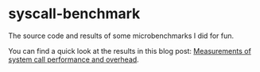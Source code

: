 # syscall-benchmark

The source code and results of some microbenchmarks I did for fun.

You can find a quick look at the results in this blog post: [Measurements of system call performance and overhead](http://arkanis.de/weblog/2017-01-05-measurements-of-system-call-performance-and-overhead).
